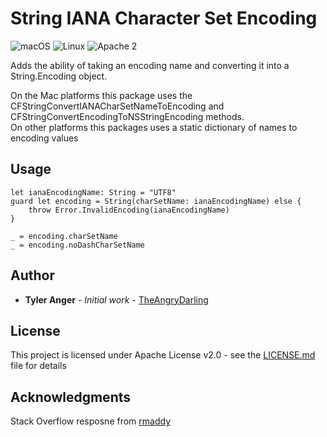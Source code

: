 # String IANA Character Set Encoding
![macOS](https://img.shields.io/badge/os-macOS-green.svg?style=flat)
![Linux](https://img.shields.io/badge/os-linux-green.svg?style=flat)
![Apache 2](https://img.shields.io/badge/license-Apache2-blue.svg?style=flat)

Adds the ability of taking an encoding name and converting it into a String.Encoding object.

On the Mac platforms this package uses the CFStringConvertIANACharSetNameToEncoding and CFStringConvertEncodingToNSStringEncoding methods.  
On other platforms this packages uses a static dictionary of names to encoding values

## Usage
```
let ianaEncodingName: String = "UTF8"
guard let encoding = String(charSetName: ianaEncodingName) else { 
    throw Error.InvalidEncoding(ianaEncodingName)
}

_ = encoding.charSetName
_ = encoding.noDashCharSetName
```
## Author

* **Tyler Anger** - *Initial work* - [TheAngryDarling](https://github.com/TheAngryDarling)

## License

This project is licensed under Apache License v2.0 - see the [LICENSE.md](LICENSE.md) file for details

## Acknowledgments
Stack Overflow resposne from [rmaddy](https://stackoverflow.com/questions/44730379/how-can-i-convert-a-string-such-as-iso-8859-1-to-its-string-encoding-counte)
